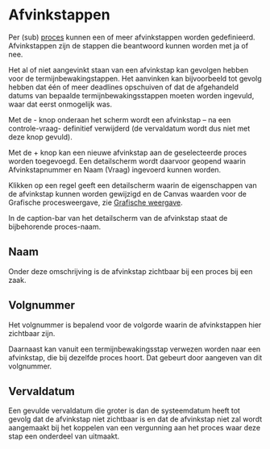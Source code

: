 # Afvinkstappen

Per (sub) [proces](/instellen_inrichten/inrichting_processen.md) kunnen een of meer afvinkstappen worden gedefinieerd. Afvinkstappen zijn de stappen die beantwoord kunnen worden met ja of nee.

Het al of niet aangevinkt staan van een afvinkstap kan gevolgen hebben voor de termijnbewakingstappen. Het aanvinken kan bijvoorbeeld tot gevolg hebben dat één of meer deadlines opschuiven of dat de afgehandeld datums van bepaalde termijnbewakingsstappen moeten worden ingevuld, waar dat eerst onmogelijk was.

Met de - knop onderaan het scherm wordt een afvinkstap – na een controle-vraag- definitief verwijderd (de vervaldatum wordt dus niet met deze knop gevuld).

Met de + knop kan een nieuwe afvinkstap aan de geselecteerde proces worden toegevoegd. Een detailscherm wordt daarvoor geopend waarin Afvinkstapnummer en Naam (Vraag) ingevoerd kunnen worden.

Klikken op een regel geeft een detailscherm waarin de eigenschappen van de afvinkstap kunnen worden gewijzigd en de Canvas waarden voor de Grafische procesweergave, zie [Grafische weergave](/instellen_inrichten/inrichting_processen/grafische_weergave.md).

In de caption-bar van het detailscherm van de afvinkstap staat de bijbehorende proces-naam.

## Naam

Onder deze omschrijving is de afvinkstap zichtbaar bij een proces bij een zaak.

## Volgnummer

Het volgnummer is bepalend voor de volgorde waarin de afvinkstappen hier zichtbaar zijn.

Daarnaast kan vanuit een termijnbewakingsstap verwezen worden naar een afvinkstap, die bij dezelfde proces hoort. Dat gebeurt door aangeven van dit volgnummer.

## Vervaldatum

Een gevulde vervaldatum die groter is dan de systeemdatum heeft tot gevolg dat de afvinkstap niet zichtbaar is en dat de afvinkstap niet zal wordt aangemaakt bij het koppelen van een vergunning aan het proces waar deze stap een onderdeel van uitmaakt.
